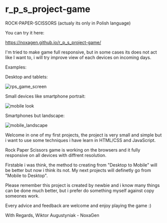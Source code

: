 # r_p_s_project-game

ROCK-PAPER-SCISSORS 
(actualy its only in Polish language)

You can try it here:

 https://noxagen.github.io/r_p_s_project-game/

I'm tried to make game full responsive, but in some cases its does not act like I want to, i will try improve view of each devices on incoming days.

Examples: 

Desktop and tablets:

 ![rps_game_screen](https://user-images.githubusercontent.com/87094041/163668620-67316c7d-7394-4a3d-b231-cab8b2034577.jpg)

 Small devices like smartphone portrait:

![mobile look](https://user-images.githubusercontent.com/87094041/163671874-68c3ab11-ec32-4da9-adfa-e5fea9573ba3.jpg)

Smartphones but landscape:

![mobile_landscape](https://user-images.githubusercontent.com/87094041/163671875-07c3eaa2-b634-48b0-b070-1a427d0de076.jpg)

Welcome in one of my first projects, the project is very small and simple but i want to use some techniques i have learn in HTML/CSS and JavaScript.

Rock Paper Scissors game is working on the browsers and it fully responsive on all devices with diffrent resolution.

Firstable i was think, the method to creating from "Desktop to Mobile" will be better but now i think its not. My next projects will definetly
go from "Mobile to Desktop".

Please remember this project is created by newbie and i know many things can be done much better, but i prefer do something myself 
against copy someones work.

Every advice and feedback are welcome and enjoy playing the game :)

With Regards,
Wiktor Augustyniak - NoxaGen
